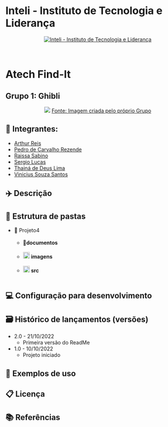 # Inteli - Instituto de Tecnologia e Liderança

<p align="center">
<a href= "https://www.inteli.edu.br/"><img src="https://www.inteli.edu.br/wp-content/uploads/2021/08/20172028/marca_1-2.png" alt="Inteli - Instituto de Tecnologia e Liderança" border="0"></a>
</p>
<br>

# Atech Find-It

## Grupo 1: Ghibli 
<div align="center">
<img src="https://cdn.discordapp.com/attachments/1029154257540223048/1033122468828811354/unknown.png">
<a href="https://github.com/2022M4T3-Inteli/Projeto1" target="_blank">Fonte: Imagem criada pelo próprio Grupo</a>
</div>

## 🚀 Integrantes:
- <a href="http://www.linkedin.com/in/arthureis03">Arthur Reis</a>
- <a href="https://www.linkedin.com/in/pedrocrezende/">Pedro de Carvalho Rezende</a>
- <a href="http://www.linkedin.com/in/raissa-sabino">Raissa Sabino</a>
- <a href="https://www.linkedin.com/in/sergiobalucas/">Sergio Lucas</a>
- <a href="http://www.linkedin.com/in/thainadedeus">Thainá de Deus Lima</a>
- <a href="http://www.linkedin.com/in/vinicius-souza-santos">Vinicius Souza Santos</a>

## ✈️ Descrição

## 📁 Estrutura de pastas

- 📁 Projeto4<br><br>
  - 📂<b>documentos</b> <br><br>
  - <img src="https://user-images.githubusercontent.com/99209356/174968635-a4e7428f-1dec-4a79-a653-746679793d88.svg" width="18px" height="18px"> <b>imagens</b> <br><br>
  - <img src="https://user-images.githubusercontent.com/99209356/174962579-d242f1e5-3902-4de1-9236-0aba4d48513c.svg" width="18px" height="18px"></a> <b>src</b> <br> <br> 


## 💻 Configuração para desenvolvimento



## 🗃 Histórico de lançamentos (versões)

- 2.0 - 21/10/2022
  - Primeira versão do ReadMe  
- 1.0 - 10/10/2022
  - Projeto iniciado

## 🎯 Exemplos de uso


## 📋 Licença



## 📚 Referências

